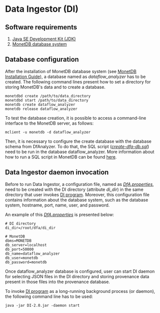 # Data Ingestor (DI)

## Software requirements

1. [Java SE Development Kit (JDK)](http://www.oracle.com/technetwork/pt/java/index.html)
2. [MonetDB database system](https://www.monetdb.org/Home)

## Database configuration

After the installation of MonetDB database system (see [MonetDB Installation Guide](https://www.monetdb.org/Documentation/Guide/Installation)), a database named as *dataflow_analyzer* has to be created. The following command lines present how to set a directory for storing MonetDB's data and to create a database.

	monetdbd create /path/to/data_directory
	monetdbd start /path/to/data_directory
	monetdb create dataflow_analyzer
	monetdb release dataflow_analyzer

To test the database creation, it is possible to access a command-line interface to the MonetDB server, as follows:

	mclient -u monetdb -d dataflow_analyzer

Then, it is necessary to configure the create database with the database schema from DfAnalyzer. To do that, the SQL script ([*create-dfa-db.sql*](create-dfa-db.sql)) need to be run in the database dataflow_analyzer. More information about how to run a SQL script in MonetDB can be found [here](https://www.monetdb.org/Documentation/UserGuide/DumpRestore).

## Data Ingestor daemon invocation

Before to run Data Ingestor, a configuration file, named as [*DfA.properties*](DfA.properties), need to be created with the DI directory (attribute *di_dir*) in the same directory that user invokes [DI program](DI-2.0.jar). Moreover, this configuration file contains information about the database system, such as the database system, hostname, port, name, user, and password.

An example of this [*DfA.properties*](DfA.properties) is presented below:

	# DI directory
    di_dir=/root/dfa/di_dir

    # MonetDB
	dbms=MONETDB
	db_server=localhost
	db_port=50000
	db_name=dataflow_analyzer
	db_user=monetdb
	db_password=monetdb

Once dataflow_analyzer database is configured, user can start DI daemon for selecting JSON files in the DI directory and storing provenance data present in those files into the provenance database.

To invoke [DI program](DI-2.0.jar) as a long-running background process (or daemon), the following command line has to be used:

	java -jar DI-2.0.jar -daemon start